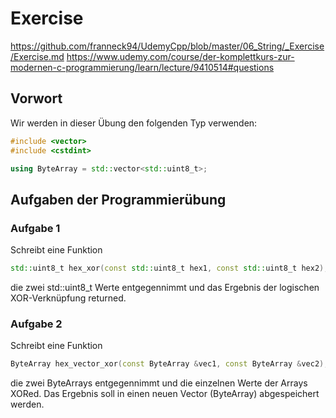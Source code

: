 # Exercise

<https://github.com/franneck94/UdemyCpp/blob/master/06_String/_Exercise/Exercise.md>
<https://www.udemy.com/course/der-komplettkurs-zur-modernen-c-programmierung/learn/lecture/9410514#questions>

## Vorwort

Wir werden in dieser Übung den folgenden Typ verwenden:

```cpp
#include <vector>
#include <cstdint>

using ByteArray = std::vector<std::uint8_t>;
```

## Aufgaben der Programmierübung

### Aufgabe 1

Schreibt eine Funktion

```cpp
std::uint8_t hex_xor(const std::uint8_t hex1, const std::uint8_t hex2);
```

die zwei std::uint8_t Werte entgegennimmt und das Ergebnis der logischen XOR-Verknüpfung returned.

### Aufgabe 2

Schreibt eine Funktion

```cpp
ByteArray hex_vector_xor(const ByteArray &vec1, const ByteArray &vec2);
```

die zwei ByteArrays entgegennimmt und die einzelnen Werte der Arrays XORed. Das Ergebnis soll in einen neuen Vector (ByteArray) abgespeichert werden.
